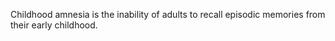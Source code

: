 Childhood amnesia is the inability of adults to recall episodic memories from their early childhood.